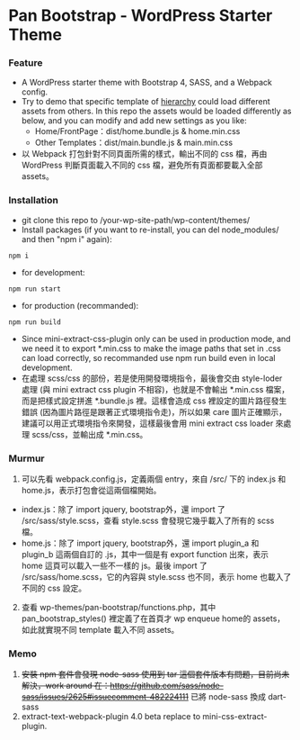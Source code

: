 # Pan Bootstrap - WordPress Starter Theme

### Feature
* A WordPress starter theme with Bootstrap 4, SASS, and a Webpack config.
* Try to demo that specific template of [hierarchy](https://developer.wordpress.org/themes/basics/template-hierarchy/) could load different assets from others. In this repo the assets would be loaded differently as below, and you can modify and add new settings as you like:
  * Home/FrontPage：dist/home.bundle.js & home.min.css
  * Other Templates：dist/main.bundle.js & main.min.css
* 以 Webpack 打包針對不同頁面所需的樣式，輸出不同的 css 檔，再由 WordPress 判斷頁面載入不同的 css 檔，避免所有頁面都要載入全部 assets。

### Installation
* git clone this repo to /your-wp-site-path/wp-content/themes/
* Install packages (if you want to re-install, you can del node_modules/ and then "npm i" again):
```
npm i
```
* for development: 
```
npm run start
```
* for production (recommanded): 
```
npm run build
```
* Since mini-extract-css-plugin only can be used in production mode, and we need it to export *.min.css to make the image paths that set in .css can load correctly, so recommanded use npm run build even in local development.
* 在處理 scss/css 的部份，若是使用開發環境指令，最後會交由 style-loder 處理 (與 mini extract css plugin 不相容)，也就是不會輸出 *.min.css 檔案，而是把樣式設定拼進 *.bundle.js 裡。這樣會造成 css 裡設定的圖片路徑發生錯誤 (因為圖片路徑是跟著正式環境指令走)，所以如果 care 圖片正確顯示，建議可以用正式環境指令來開發，這樣最後會用 mini extract css loader 來處理 scss/css，並輸出成 *.min.css。

### Murmur
1. 可以先看 webpack.config.js，定義兩個 entry，來自 /src/ 下的 index.js 和 home.js，表示打包會從這兩個檔開始。
  * index.js：除了 import jquery, bootstrap外，還 import 了 /src/sass/style.scss，查看 style.scss 會發現它幾乎載入了所有的 scss 檔。
  * home.js：除了 import jquery, bootstrap外，還 import plugin_a 和 plugin_b 這兩個自訂的 .js，其中一個是有 export function 出來，表示 home 這頁可以載入一些不一樣的 js。最後 import 了 /src/sass/home.scss，它的內容與 style.scss 也不同，表示 home 也載入了不同的 css 設定。
2. 查看 wp-themes/pan-bootstrap/functions.php，其中 pan_bootstrap_styles() 裡定義了在首頁才 wp enqueue home的 assets，如此就實現不同 template 載入不同 assets。

### Memo
1. <del>安裝 npm 套件會發現 node-sass 使用到 tar 這個套件版本有問題，目前尚未解決，work around 在：https://github.com/sass/node-sass/issues/2625#issuecomment-482224111</del> 已將 node-sass 換成 dart-sass
2. extract-text-webpack-plugin 4.0 beta replace to mini-css-extract-plugin.
